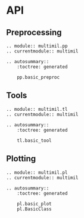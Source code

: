 # API

## Preprocessing

```{eval-rst}
.. module:: multimil.pp
.. currentmodule:: multimil

.. autosummary::
    :toctree: generated

    pp.basic_preproc
```

## Tools

```{eval-rst}
.. module:: multimil.tl
.. currentmodule:: multimil

.. autosummary::
    :toctree: generated

    tl.basic_tool
```

## Plotting

```{eval-rst}
.. module:: multimil.pl
.. currentmodule:: multimil

.. autosummary::
    :toctree: generated

    pl.basic_plot
    pl.BasicClass
```
